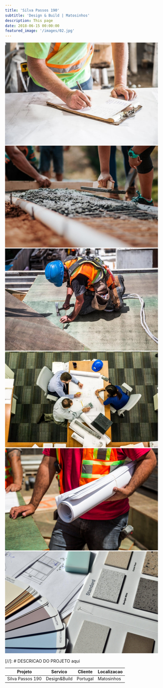```yaml
---
title: 'Silva Passos 190'
subtitle: 'Design & Build | Matosinhos'
description: This page
date: 2018-06-15 00:00:00
featured_image: '/images/02.jpg'
---
```


<div class="gallery" data-columns="3">
    <img src="/images/demo/demo-portrait.jpg">
    <img src="/images/demo/demo-landscape.jpg">
    <img src="/images/demo/demo-square.jpg">
    <img src="/images/demo/demo-landscape-2.jpg">
    <img src="/images/demo/demo-landscape-3.jpg">
    <img src="/images/demo/demo-landscape-4.jpg">
</div>


[//]: # DESCRICAO DO PROJETO aqui

|Projeto|Servico|Cliente|Localizacao|
|-|-|-|-|
|Silva Passos 190|Design&Build|Portugal|Matosinhos|